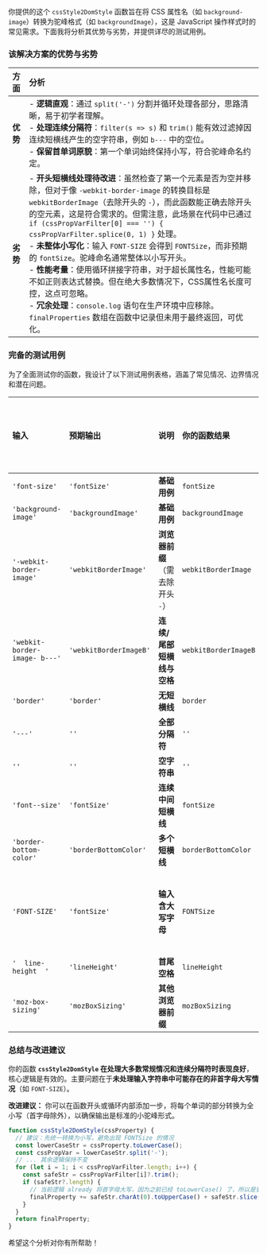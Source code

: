 你提供的这个 `cssStyle2DomStyle` 函数旨在将 CSS 属性名（如 `background-image`）转换为驼峰格式（如 `backgroundImage`），这是 JavaScript 操作样式时的常见需求。下面我将分析其优势与劣势，并提供详尽的测试用例。

### 该解决方案的优势与劣势

| 方面 | 分析 |
| :--- | :--- |
| **优势** | - **逻辑直观**：通过 `split('-')` 分割并循环处理各部分，思路清晰，易于初学者理解。<br>- **处理连续分隔符**：`filter(s => s)` 和 `trim()` 能有效过滤掉因连续短横线产生的空字符串，例如 `b---` 中的空位。<br>- **保留首单词原貌**：第一个单词始终保持小写，符合驼峰命名约定。 |
| **劣势** | - **开头短横线处理待改进**：虽然检查了第一个元素是否为空并移除，但对于像 `-webkit-border-image` 的转换目标是 `webkitBorderImage`（去除开头的 `-`），而此函数能正确去除开头的空元素，这是符合需求的。但需注意，此场景在代码中已通过 `if (cssPropVarFilter[0] === '') { cssPropVarFilter.splice(0, 1) }` 处理。<br>- **未整体小写化**：输入 `FONT-SIZE` 会得到 `FONTSize`，而非预期的 `fontSize`。驼峰命名通常整体以小写开头。<br>- **性能考量**：使用循环拼接字符串，对于超长属性名，性能可能不如正则表达式替换。但在绝大多数情况下，CSS属性名长度可控，这点可忽略。<br>- **冗余处理**：`console.log` 语句在生产环境中应移除。`finalProperties` 数组在函数中记录但未用于最终返回，可优化。 |

### 完备的测试用例

为了全面测试你的函数，我设计了以下测试用例表格，涵盖了常见情况、边界情况和潜在问题。

| 输入 | 预期输出 | 说明 | 你的函数结果 | 是否符合预期 |
| :--- | :--- | :--- | :--- | :--- |
| `'font-size'` | `'fontSize'` | **基础用例** | `fontSize` | ✅ |
| `'background-image'` | `'backgroundImage'` | **基础用例** | `backgroundImage` | ✅ |
| `'-webkit-border-image'` | `'webkitBorderImage'` | **浏览器前缀**（需去除开头 `-`） | `webkitBorderImage` | ✅ |
| `'webkit-border-image- b---'` | `'webkitBorderImageB'` | **连续/尾部短横线与空格** | `webkitBorderImageB` | ✅ |
| `'border'` | `'border'` | **无短横线** | `border` | ✅ |
| `'---'` | `''` | **全部分隔符** | `''` | ✅ |
| `''` | `''` | **空字符串** | `''` | ✅ |
| `'font--size'` | `'fontSize'` | **连续中间短横线** | `fontSize` | ✅ |
| `'border-bottom-color'` | `'borderBottomColor'` | **多个短横线** | `borderBottomColor` | ✅ |
| `'FONT-SIZE'` | `'fontSize'` | **输入含大写字母** | `FONTSize` | ❌ (需整体小写化) |
| `'  line-height  '` | `'lineHeight'` | **首尾空格** | `lineHeight` | ✅ |
| `'moz-box-sizing'` | `'mozBoxSizing'` | **其他浏览器前缀** | `mozBoxSizing` | ✅ |

### 总结与改进建议

你的函数 **`cssStyle2DomStyle` 在处理大多数常规情况和连续分隔符时表现良好**，核心逻辑是有效的。主要问题在于**未处理输入字符串中可能存在的非首字母大写情况**（如 `FONT-SIZE`）。

**改进建议：**
你可以在函数开头或循环内部添加一步，将每个单词的部分转换为全小写（首字母除外），以确保输出是标准的小驼峰形式。

```javascript
function cssStyle2DomStyle(cssProperty) {
  // 建议：先统一转换为小写，避免出现 FONTSize 的情况
  const lowerCaseStr = cssProperty.toLowerCase();
  const cssPropVar = lowerCaseStr.split('-');
  // ... 其余逻辑保持不变
  for (let i = 1; i < cssPropVarFilter.length; i++) {
    const safeStr = cssPropVarFilter[i]?.trim();
    if (safeStr?.length) {
      // 当前逻辑 already 将首字母大写，因为之前已经 toLowerCase() 了，所以是安全的
      finalProperty += safeStr.charAt(0).toUpperCase() + safeStr.slice(1);
    }
  }
  return finalProperty;
}
```

希望这个分析对你有所帮助！